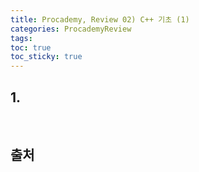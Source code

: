 ```yaml
---
title: Procademy, Review 02) C++ 기초 (1)
categories: ProcademyReview
tags: 
toc: true
toc_sticky: true
---
```

## **1.**



<br/>

## **출처**

